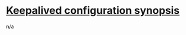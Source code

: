 # [Keepalived configuration synopsis](http://www.keepalived.org/doc/configuration_synopsis.html)

n/a